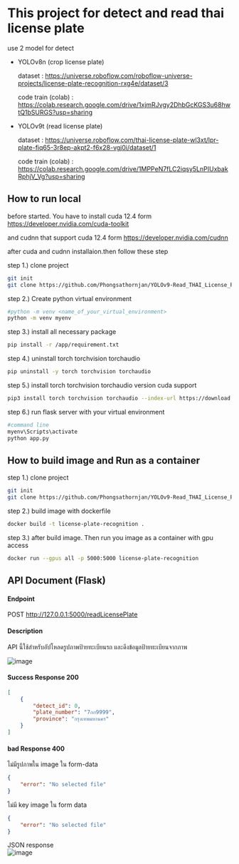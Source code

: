 # This project for detect and read thai license plate
use 2 model for detect
* YOLOv8n (crop license plate)

  dataset : https://universe.roboflow.com/roboflow-universe-projects/license-plate-recognition-rxg4e/dataset/3

  code train (colab) : https://colab.research.google.com/drive/1xjmRJvgy2DhbGcKGS3u68hwtQ1bSURGS?usp=sharing 

* YOLOv9t (read license plate)

  dataset : https://universe.roboflow.com/thai-license-plate-wl3xt/lpr-plate-fiq65-3r8ep-akpt2-f6x28-vgj0i/dataset/1

  code train (colab) : https://colab.research.google.com/drive/1MPPeN7fLC2iqsy5LnPIUxbakRphjV_Vg?usp=sharing

## How to run local
before started. You have to install cuda 12.4 form https://developer.nvidia.com/cuda-toolkit

and cudnn that support cuda 12.4 form https://developer.nvidia.com/cudnn

after cuda and cudnn installaion.then follow these step

step 1.) clone project
``` bash
git init
git clone https://github.com/Phongsathornjan/YOLOv9-Read_THAI_License_Plate.git
```
step 2.) Create python virtual environment
``` bash
#python -m venv <name_of_your_virtual_environment>
python -m venv myenv
```
step 3.) install all necessary package
``` bash
pip install -r /app/requirement.txt  
```
step 4.) uninstall torch torchvision torchaudio  
``` bash
pip uninstall -y torch torchvision torchaudio  
```
step 5.) install torch torchvision torchaudio version cuda support
``` bash
pip3 install torch torchvision torchaudio --index-url https://download.pytorch.org/whl/cu124
```
step 6.) run flask server with your virtual environment
``` bash
#command line
myenv\Scripts\activate
python app.py
```

## How to build image and Run as a container

step 1.) clone project
``` bash
git init
git clone https://github.com/Phongsathornjan/YOLOv9-Read_THAI_License_Plate.git
```
step 2.) build image with dockerfile
``` bash
docker build -t license-plate-recognition .
```
step 3.) after build image. Then run you image as a container with gpu access
``` bash
docker run --gpus all -p 5000:5000 license-plate-recognition
```

## API Document (Flask)
#### Endpoint
POST http://127.0.0.1:5000/readLicensePlate

#### Description
API นี้ใช้สำหรับอัปโหลดรูปภาพป้ายทะเบียนรถ และดึงข้อมูลป้ายทะเบียนจากภาพ
<br>

![image](https://github.com/user-attachments/assets/452868c2-25fd-4dbc-96ed-7e48413dda1c)

#### Success Response 200
```JSON
[
    {
        "detect_id": 0,
        "plate_number": "7กก9999",
        "province": "กรุงเทพมหานคร"
    }
]
```
#### bad Response 400
ไม่มีรูปภาพใน image ใน form-data
```JSON
{
    "error": "No selected file"
}
```

ไม่มี key image ใน form data
```JSON
{
    "error": "No selected file"
}
```
JSON response<br>
![image](https://github.com/user-attachments/assets/83b6db81-f486-43e8-9e3a-6183830110b0)


